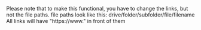 Please note that to make this functional, you have to change the links, but not the file paths. file paths look like this:    drive/folder/subfolder/file/filename
All links will have "https://www." in front of them
